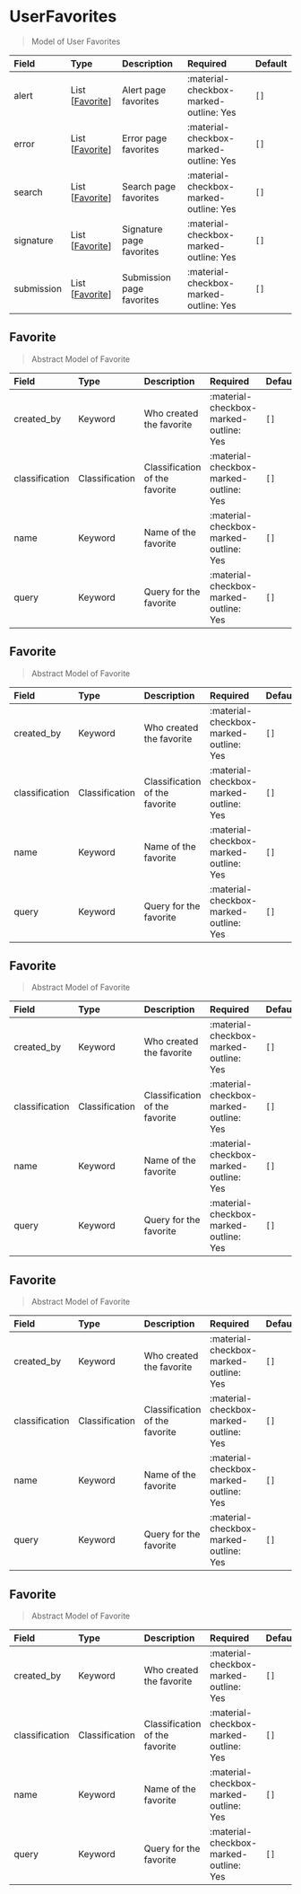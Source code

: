 [comment]: # (AUTOGENERATED MARKDOWN CONTENT. UPDATES TO ODM DOCUMENTATION SHOULD BE DONE THROUGH ASSEMBLYLINE-BASE REPO!)
# UserFavorites
> Model of User Favorites

| Field | Type | Description | Required | Default |
| :--- | :--- | :--- | :--- | :--- |
| alert | List [[Favorite](assemblyline4_docs/odm/models/user_favorites/#favorite)] | Alert page favorites | :material-checkbox-marked-outline: Yes | `[]` |
| error | List [[Favorite](assemblyline4_docs/odm/models/user_favorites/#favorite)] | Error page favorites | :material-checkbox-marked-outline: Yes | `[]` |
| search | List [[Favorite](assemblyline4_docs/odm/models/user_favorites/#favorite)] | Search page favorites | :material-checkbox-marked-outline: Yes | `[]` |
| signature | List [[Favorite](assemblyline4_docs/odm/models/user_favorites/#favorite)] | Signature page favorites | :material-checkbox-marked-outline: Yes | `[]` |
| submission | List [[Favorite](assemblyline4_docs/odm/models/user_favorites/#favorite)] | Submission page favorites | :material-checkbox-marked-outline: Yes | `[]` |


[comment]: # (AUTOGENERATED MARKDOWN CONTENT. UPDATES TO ODM DOCUMENTATION SHOULD BE DONE THROUGH ASSEMBLYLINE-BASE REPO!)
## Favorite
> Abstract Model of Favorite

| Field | Type | Description | Required | Default |
| :--- | :--- | :--- | :--- | :--- |
| created_by | Keyword | Who created the favorite | :material-checkbox-marked-outline: Yes | `[]` |
| classification | Classification | Classification of the favorite | :material-checkbox-marked-outline: Yes | `[]` |
| name | Keyword | Name of the favorite | :material-checkbox-marked-outline: Yes | `[]` |
| query | Keyword | Query for the favorite | :material-checkbox-marked-outline: Yes | `[]` |


[comment]: # (AUTOGENERATED MARKDOWN CONTENT. UPDATES TO ODM DOCUMENTATION SHOULD BE DONE THROUGH ASSEMBLYLINE-BASE REPO!)
## Favorite
> Abstract Model of Favorite

| Field | Type | Description | Required | Default |
| :--- | :--- | :--- | :--- | :--- |
| created_by | Keyword | Who created the favorite | :material-checkbox-marked-outline: Yes | `[]` |
| classification | Classification | Classification of the favorite | :material-checkbox-marked-outline: Yes | `[]` |
| name | Keyword | Name of the favorite | :material-checkbox-marked-outline: Yes | `[]` |
| query | Keyword | Query for the favorite | :material-checkbox-marked-outline: Yes | `[]` |


[comment]: # (AUTOGENERATED MARKDOWN CONTENT. UPDATES TO ODM DOCUMENTATION SHOULD BE DONE THROUGH ASSEMBLYLINE-BASE REPO!)
## Favorite
> Abstract Model of Favorite

| Field | Type | Description | Required | Default |
| :--- | :--- | :--- | :--- | :--- |
| created_by | Keyword | Who created the favorite | :material-checkbox-marked-outline: Yes | `[]` |
| classification | Classification | Classification of the favorite | :material-checkbox-marked-outline: Yes | `[]` |
| name | Keyword | Name of the favorite | :material-checkbox-marked-outline: Yes | `[]` |
| query | Keyword | Query for the favorite | :material-checkbox-marked-outline: Yes | `[]` |


[comment]: # (AUTOGENERATED MARKDOWN CONTENT. UPDATES TO ODM DOCUMENTATION SHOULD BE DONE THROUGH ASSEMBLYLINE-BASE REPO!)
## Favorite
> Abstract Model of Favorite

| Field | Type | Description | Required | Default |
| :--- | :--- | :--- | :--- | :--- |
| created_by | Keyword | Who created the favorite | :material-checkbox-marked-outline: Yes | `[]` |
| classification | Classification | Classification of the favorite | :material-checkbox-marked-outline: Yes | `[]` |
| name | Keyword | Name of the favorite | :material-checkbox-marked-outline: Yes | `[]` |
| query | Keyword | Query for the favorite | :material-checkbox-marked-outline: Yes | `[]` |


[comment]: # (AUTOGENERATED MARKDOWN CONTENT. UPDATES TO ODM DOCUMENTATION SHOULD BE DONE THROUGH ASSEMBLYLINE-BASE REPO!)
## Favorite
> Abstract Model of Favorite

| Field | Type | Description | Required | Default |
| :--- | :--- | :--- | :--- | :--- |
| created_by | Keyword | Who created the favorite | :material-checkbox-marked-outline: Yes | `[]` |
| classification | Classification | Classification of the favorite | :material-checkbox-marked-outline: Yes | `[]` |
| name | Keyword | Name of the favorite | :material-checkbox-marked-outline: Yes | `[]` |
| query | Keyword | Query for the favorite | :material-checkbox-marked-outline: Yes | `[]` |


